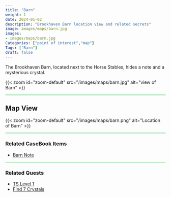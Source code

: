 ```yaml
---
title: "Barn"
weight: 1
date: 2024-01-02
description: "Brookhaven Barn location view and related secrets"
image: images/maps/barn.jpg
images:
- images/maps/barn.jpg
Categories: ["point of interest","map"]
Tags: ["Barn"]
draft: false
--- 
```


The Brookhaven Barn, located next to the Horse Stables, hides a note and a mysterious crystal. 

{{< zoom id="zoom-default" src="/images/maps/barn.jpg" alt="view of Barn" >}}

<hr style="background-color: #28b44c" size=8>

## Map View

{{< zoom id="zoom-default" src="/images/maps/barn.png" alt="Location of Barn" >}}

<hr style="background-color: #28b44c" size=8>

### Related CaseBook Items

- [Barn Note](/casebook/notes/mrb/#barn)

<hr style="background-color: #28b44c" size=8>

### Related Quests

- [TS Level 1](/lore/special_tools/#ts-level-1)
- [Find 7 Crystals](/lore/quests/#find-7-crystals)